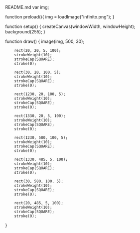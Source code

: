 README.md
var img;

function preload(){
	img = loadImage("infinito.png");
}

function setup() {
	createCanvas(windowWidth, windowHeight);
	background(255);
}

function draw() {
		image(img, 500, 30);
	 	
		rect(20, 20, 5, 100);
		strokeWeight(10);
		strokeCap(SQUARE);
		stroke(0);
	
		rect(30, 20, 100, 5);
		strokeWeight(10);
		strokeCap(SQUARE);
		stroke(0);
	
		rect(1230, 20, 100, 5);
		strokeWeight(10);
		strokeCap(SQUARE);
		stroke(0);
	
		rect(1330, 20, 5, 100);
		strokeWeight(10);
		strokeCap(SQUARE);
		stroke(0);
	
		rect(1230, 580, 100, 5);
		strokeWeight(10);
		strokeCap(SQUARE);
		stroke(0);
	
		rect(1330, 485, 5, 100);
		strokeWeight(10);
		strokeCap(SQUARE);
		stroke(0);
	
		rect(30, 580, 100, 5);
		strokeWeight(10);
		strokeCap(SQUARE);
		stroke(0);
	
		rect(20, 485, 5, 100);
		strokeWeight(10);
		strokeCap(SQUARE);
		stroke(0);
	
	
	
	
	
	
	
}
